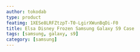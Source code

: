 ```yaml
---
author: tokodab
type: product
featimg: 1XESe8LRFZtzpT-T0-LgirXWunBqDi-F0
title: Elsa Disney Frozen Samsung Galaxy S9 Case
tags: [samsung, galaxy, s9]
category: [samsung]
---
```

